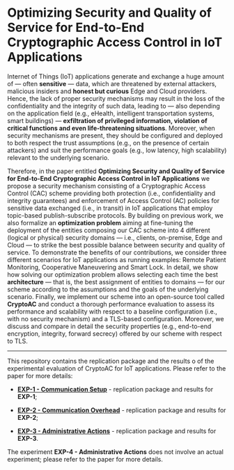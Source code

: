 # Optimizing Security and Quality of Service for End-to-End Cryptographic Access Control in IoT Applications

Internet of Things (IoT) applications generate and exchange a huge amount of — often **sensitive** — data, which are threatened by external attackers, malicious insiders and **honest but curious** Edge and Cloud providers. Hence, the lack of proper security mechanisms may result in the loss of the confidentiality and the integrity of such data, leading to — also depending on the application field (e.g., eHealth, intelligent transportation systems, smart buildings) — **exfiltration of privileged information, violation of critical functions and even life-threatening situations**. Moreover, when security mechanisms are present, they should be configured and deployed to both respect the trust assumptions (e.g., on the presence of certain attackers) and suit the performance goals (e.g., low latency, high scalability) relevant to the underlying scenario. 

Therefore, in the paper entitled **Optimizing Security and Quality of Service for End-to-End Cryptographic Access Control in IoT Applications** we propose a security mechanism consisting of a Cryptographic Access Control (CAC) scheme providing both protection (i.e., confidentiality and integrity guarantees) and enforcement of Access Control (AC) policies for sensitive data exchanged (i.e., in transit) in IoT applications that employ topic-based publish-subscribe protocols. By building on previous work, we also formalize an **optimization problem** aiming at fine-tuning the deployment of the entities composing our CAC scheme into 4 different (logical or physical) security domains — i.e., clients, on-premise, Edge and Cloud — to strike the best possible balance between security and quality of service. To demonstrate the benefits of our contributions, we consider three different scenarios for IoT applications as running examples: Remote Patient Monitoring, Cooperative Maneuvering and Smart Lock. In detail, we show how solving our optimization problem allows selecting each time the best **architecture** — that is, the best assignment of entities to domains — for our scheme according to the assumptions and the goals of the underlying scenario. Finally, we implement our scheme into an open-source tool called **CryptoAC** and conduct a thorough performance evaluation to assess its performance and scalability with respect to a baseline configuration (i.e., with no security mechanism) and a TLS-based configuration. Moreover, we discuss and compare in detail the security properties (e.g., end-to-end encryption, integrity, forward secrecy) offered by our scheme with respect to TLS.

---

This repository contains the replication package and the results o of the experimental evaluation of CryptoAC for IoT applications. Please refer to the paper for more details:

* [**EXP-1 - Communication Setup**](./EXP-1) - replication package and results for **EXP-1**;

* [**EXP-2 - Communication Overhead**](./EXP-2) - replication package and results for **EXP-2**;

* [**EXP-3 - Administrative Actions**](./EXP-3) - replication package and results for **EXP-3**.

The experiment **EXP-4 - Administrative Actions** does not involve an actual experiment; please refer to the paper for more details.